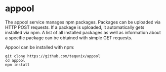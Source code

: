 appool
======

The appool service manages npm packages. Packages can be uploaded via
HTTP POST requests. If a package is uploaded, it automatically gets
installed via npm. A list of all installed packages as well as
information about a specific package can be obtained with simple GET
requests. 

Appool can be installed with npm:

    git clone https://github.com/tequnix/appool
    cd appool
    npm install
